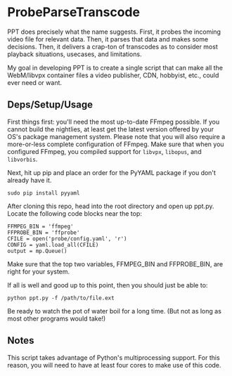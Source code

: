 # ProbeParseTranscode

PPT does precisely what the name suggests. First, it probes the incoming video file for relevant data. Then, it parses that data and makes some decisions. Then, it delivers a crap-ton of transcodes as to consider most playback situations, usecases, and limitations.

My goal in developing PPT is to create a single script that can make all the WebM/libvpx container files a video publisher, CDN, hobbyist, etc., could ever need or want.

## Deps/Setup/Usage

First things first: you'll need the most up-to-date FFmpeg possible. If you cannot build the nightlies, at least get the latest version offered by your OS's package management system. Please note that you will also require a more-or-less complete configuration of FFmpeg. Make sure that when you configured FFmpeg, you compiled support for `libvpx`, `libopus`, and `libvorbis`.

Next, hit up pip and place an order for the PyYAML package if you don't already have it.

`sudo pip install pyyaml`

After cloning this repo, head into the root directory and open up ppt.py. Locate the following code blocks near the top:

```
FFMPEG_BIN = 'ffmpeg'
FFPROBE_BIN = 'ffprobe'
CFILE = open('probe/config.yaml', 'r')
CONFIG = yaml.load_all(CFILE)
output = mp.Queue()
```

Make sure that the top two variables, FFMPEG_BIN and FFPROBE_BIN, are right for your system.

If all is well and good up to this point, then you should just be able to:

`python ppt.py -f /path/to/file.ext`

Be ready to watch the pot of water boil for a long time. (But not as long as most other programs would take!)

## Notes

This script takes advantage of Python's multiprocessing support. For this reason, you will need to have at least four cores to make use of this code.